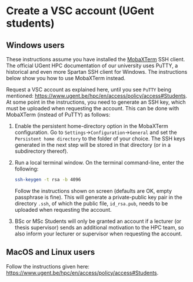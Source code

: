# Create a VSC account (UGent students)

## Windows users

These instructions assume you have installed the [MobaXTerm](https://mobaxterm.mobatek.net/) SSH client. The official UGent HPC documentation of our university uses PuTTY, a historical and even more Spartan SSH client for Windows. The instructions below show you how to use MobaXTerm instead.

Request a VSC account as explained here, until you see `PuTTY` being mentioned: https://www.ugent.be/hpc/en/access/policy/access#Students. At some point in the instructions, you need to generate an SSH key, which must be uploaded when requesting the account. This can be done with MobaXTerm (instead of PuTTY) as follows:

1. Enable the persistent home-directory option in the MobaXTerm configuration. Go to `Settings`->`Configuration`->`General` and set the `Persistent home directory` to the folder of your choice. The SSH keys generated in the next step will be stored in that directory (or in a subdirectory thereof).

2. Run a local terminal window. On the terminal command-line, enter the following:

    ```bash
    ssh-keygen -t rsa -b 4096
    ```

    Follow the instructions shown on screen (defaults are OK, empty passphrase is fine). This will generate a private-public key pair in the directory `.ssh`, of which the public file, `id_rsa.pub`, needs to be uploaded when requesting the account.

3. BSc or MSc Students will only be granted an account if a lecturer (or thesis supervisor) sends an additional motivation to the HPC team, so also inform your lecturer or supervisor when requesting the account.

## MacOS and Linux users

Follow the instructions given here: https://www.ugent.be/hpc/en/access/policy/access#Students.
